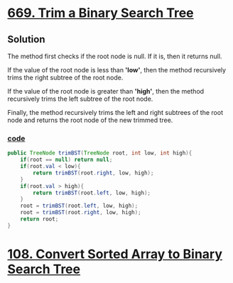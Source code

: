 # [669. Trim a Binary Search Tree]()

## Solution
The method first checks if the root node is null. If it is, then it
returns null. 

If the value of the root node is less than **'low'**, then 
the method recursively trims the right subtree of the root node. 

If the value of the root node is greater than **'high'**, then the method 
recursively trims the left subtree of the root node. 

Finally, the method recursively trims the left and right subtrees of the root 
node and returns the root node of the new trimmed tree.

### [code](../../src/main/java/day21_30/Day23T669TrimABST.java)
```java
public TreeNode trimBST(TreeNode root, int low, int high){
    if(root == null) return null;
    if(root.val < low){
        return trimBST(root.right, low, high);
    }
    if(root.val > high){
        return trimBST(root.left, low, high);
    }
    root = trimBST(root.left, low, high);
    root = trimBST(root.right, low, high);
    return root;
}
```
# [108. Convert Sorted Array to Binary Search Tree](https://leetcode.com/problems/convert-sorted-array-to-binary-search-tree/)
